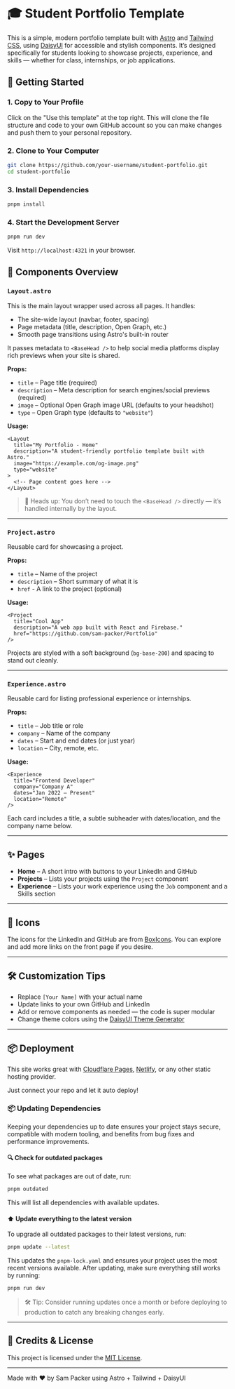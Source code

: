 # 🎓 Student Portfolio Template

This is a simple, modern portfolio template built with [Astro](https://astro.build/)
and [Tailwind CSS](https://tailwindcss.com/), using [DaisyUI](https://daisyui.com/) for accessible and stylish
components. It’s designed specifically for students looking to showcase projects, experience, and skills — whether for
class, internships, or job applications.

## 🚀 Getting Started

### 1. Copy to Your Profile

Click on the "Use this template" at the top right. This will clone the file structure and code to your own GitHub
account so you can make changes and push them to your personal repository.

### 2. Clone to Your Computer

```bash
git clone https://github.com/your-username/student-portfolio.git
cd student-portfolio
```

### 3. Install Dependencies

```bash
pnpm install
```

### 4. Start the Development Server

```bash
pnpm run dev
```

Visit `http://localhost:4321` in your browser.

## 🧩 Components Overview

### `Layout.astro`

This is the main layout wrapper used across all pages. It handles:

- The site-wide layout (navbar, footer, spacing)
- Page metadata (title, description, Open Graph, etc.)
- Smooth page transitions using Astro's built-in router

It passes metadata to `<BaseHead />` to help social media platforms display rich previews when your site is shared.

**Props:**

- `title` – Page title (required)
- `description` – Meta description for search engines/social previews (required)
- `image` – Optional Open Graph image URL (defaults to your headshot)
- `type` – Open Graph type (defaults to `"website"`)

**Usage:**

```astro
<Layout
  title="My Portfolio - Home"
  description="A student-friendly portfolio template built with Astro."
  image="https://example.com/og-image.png"
  type="website"
>
  <!-- Page content goes here -->
</Layout>
```

> 🧠 Heads up: You don’t need to touch the `<BaseHead />` directly — it’s handled internally by the layout.

---

### `Project.astro`

Reusable card for showcasing a project.

**Props:**

- `title` – Name of the project
- `description` – Short summary of what it is
- `href` - A link to the project (optional)

**Usage:**

```astro
<Project 
  title="Cool App" 
  description="A web app built with React and Firebase." 
  href="https://github.com/sam-packer/Portfolio"
/>
```

Projects are styled with a soft background (`bg-base-200`) and spacing to stand out cleanly.

---

### `Experience.astro`

Reusable card for listing professional experience or internships.

**Props:**

- `title` – Job title or role
- `company` – Name of the company
- `dates` – Start and end dates (or just year)
- `location` – City, remote, etc.

**Usage:**

```astro
<Experience 
  title="Frontend Developer" 
  company="Company A" 
  dates="Jan 2022 – Present" 
  location="Remote" 
/>
```

Each card includes a title, a subtle subheader with dates/location, and the company name below.

---

## ✨ Pages

- **Home** – A short intro with buttons to your LinkedIn and GitHub
- **Projects** – Lists your projects using the `Project` component
- **Experience** – Lists your work experience using the `Job` component and a Skills section

---

## 🎨 Icons

The icons for the LinkedIn and GitHub are from [BoxIcons](https://boxicons.com/). You can explore and add more links on
the front page if you desire.

---

## 🛠 Customization Tips

- Replace `[Your Name]` with your actual name
- Update links to your own GitHub and LinkedIn
- Add or remove components as needed — the code is super modular
- Change theme colors using the [DaisyUI Theme Generator](https://daisyui.com/theme-generator/)

---

## 📦 Deployment

This site works great with [Cloudflare Pages](https://cloudflare.com/), [Netlify](https://www.netlify.com/), or any
other static hosting provider.

Just connect your repo and let it auto deploy!

### 📦 Updating Dependencies

Keeping your dependencies up to date ensures your project stays secure, compatible with modern tooling, and benefits from bug fixes and performance improvements.

#### 🔍 Check for outdated packages

To see what packages are out of date, run:

```bash
pnpm outdated
```

This will list all dependencies with available updates.

#### ⬆️ Update everything to the latest version

To upgrade all outdated packages to their latest versions, run:

```bash
pnpm update --latest
```

This updates the `pnpm-lock.yaml` and ensures your project uses the most recent versions available. After updating, make sure everything still works by running:

```bash
pnpm run dev
```

> 🛠 Tip: Consider running updates once a month or before deploying to production to catch any breaking changes early.

---

## 🙌 Credits & License

This project is licensed under the [MIT License](LICENSE.md).

---
Made with ❤️ by Sam Packer using Astro + Tailwind + DaisyUI